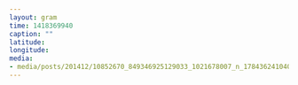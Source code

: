 ```yaml
---
layout: gram
time: 1418369940
caption: ""
latitude: 
longitude: 
media:
- media/posts/201412/10852670_849346925129033_1021678007_n_17843624104000351.jpg
---
```

